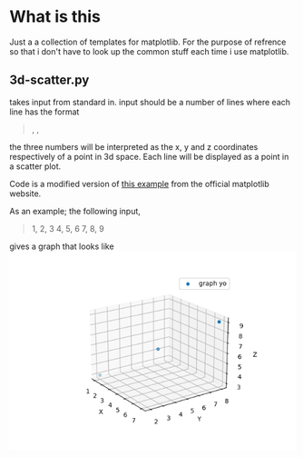 # What is this
Just a a collection of templates for matplotlib.
For the purpose of refrence so that i don't have
to look up the common stuff each time i use 
matplotlib.

## 3d-scatter.py
takes input from standard in. input should be a 
number of lines where each line has the format

> <DECIMAL NUMBER>, <DECIMAL NUMBER>, <DECIMAL NUMBER>

the three numbers will be interpreted as the x, y and z
coordinates respectively of a point in 3d space. Each 
line will be displayed as a point in a scatter plot.

Code is a modified version of [this example](https://matplotlib.org/stable/gallery/mplot3d/2dcollections3d.html#sphx-glr-gallery-mplot3d-2dcollections3d-py) 
from the official matplotlib website.

As an example; the following input,

> 1, 2, 3
> 4, 5, 6
> 7, 8, 9

gives a graph that looks like
![example output of 3d_scatter.py](example_images/3d_scatter_example.png)


